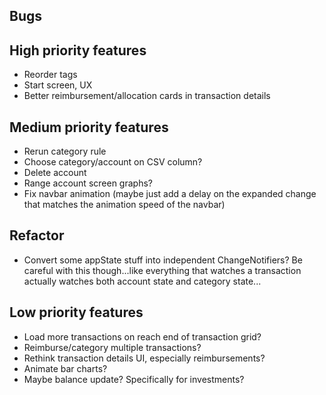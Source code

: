 ## Bugs


## High priority features
- Reorder tags
- Start screen, UX
- Better reimbursement/allocation cards in transaction details

## Medium priority features
- Rerun category rule
- Choose category/account on CSV column?
- Delete account
- Range account screen graphs?
- Fix navbar animation (maybe just add a delay on the expanded change that matches the animation speed of the navbar)


## Refactor
- Convert some appState stuff into independent ChangeNotifiers? Be careful with this though...like everything that 
  watches a transaction actually watches both account state and category state...


## Low priority features
- Load more transactions on reach end of transaction grid?
- Reimburse/category multiple transactions?
- Rethink transaction details UI, especially reimbursements?
- Animate bar charts?
- Maybe balance update? Specifically for investments?

